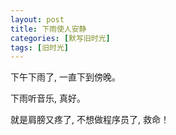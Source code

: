 ```yaml
---
layout: post
title: 下雨使人安静
categories: [默写旧时光]
tags: [旧时光]
---
```


下午下雨了, 一直下到傍晚。

下雨听音乐, 真好。

就是肩膀又疼了, 不想做程序员了, 救命！

